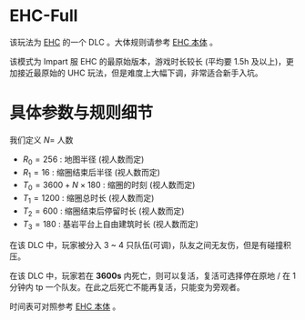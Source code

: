 # EHC-Full

该玩法为 [EHC](rules.md) 的一个 DLC 。大体规则请参考 [EHC 本体](rules.md#1基本规则) 。

该模式为 Impart 服 EHC 的最原始版本，游戏时长较长 (平均要 1.5h 及以上)，更加接近最原始的 UHC 玩法，但是难度上大幅下调，非常适合新手入坑。

# 具体参数与规则细节

我们定义 $N =$ 人数

- $R_0 = 256$ : 地图半径 (视人数而定)
- $R_1 = 16$ : 缩圈结束后半径 (视人数而定)
- $T_0 = 3600 + N \times 180$ : 缩圈的时刻 (视人数而定)
- $T_1 = 1200$ : 缩圈总时长 (视人数而定)
- $T_2 = 600$ : 缩圈结束后停留时长 (视人数而定)
- $T_3 = 180$ : 基岩平台上自由建筑时长  (视人数而定)

在该 DLC 中，玩家被分入 3 ~ 4 只队伍(可调)，队友之间无友伤，但是有碰撞积压。

在该 DLC 中，玩家若在 **3600s** 内死亡，则可以复活，复活可选择停在原地 / 在 1 分钟内 tp 一个队友。在此之后死亡不能再复活，只能变为旁观者。

时间表可对照参考 [EHC 本体](rules.md#4一些重要的时间点) 。
